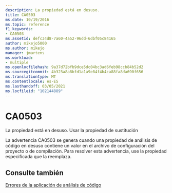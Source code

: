 ```yaml
---
description: La propiedad está en desuso.
title: CA0503
ms.date: 10/19/2016
ms.topic: reference
f1_keywords:
- CA0503
ms.assetid: defc34d8-7a60-4a52-96dd-6dbf05c84165
author: mikejo5000
ms.author: mikejo
manager: jmartens
ms.workload:
- multiple
ms.openlocfilehash: 9a37d72bfb9dce5dc04bc3ad6feb98ccb84b52d2
ms.sourcegitcommit: 4b323a8a8bfd1a1a9e84f4b4ca88fa8da690f656
ms.translationtype: MT
ms.contentlocale: es-ES
ms.lasthandoff: 03/05/2021
ms.locfileid: "102144889"
---
```

# <a name="ca0503"></a>CA0503
La propiedad está en desuso. Usar la propiedad de sustitución

La advertencia CA0503 se genera cuando una propiedad de análisis de código en desuso contiene un valor en el archivo de configuración del proyecto o de compilación. Para resolver esta advertencia, use la propiedad especificada que la reemplaza.

## <a name="see-also"></a>Consulte también
[Errores de la aplicación de análisis de código](../code-quality/code-analysis-application-errors.md)
